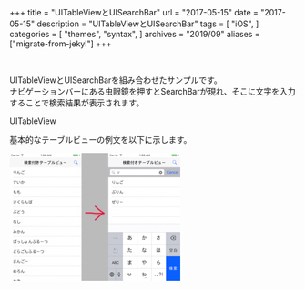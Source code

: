 +++
title = "UITableViewとUISearchBar"
url = "2017-05-15"
date = "2017-05-15"
description = "UITableViewとUISearchBar"
tags = [
    "iOS",
]
categories = [
    "themes",
    "syntax",
]
archives = "2019/09"
aliases = ["migrate-from-jekyl"]
+++

<br>

UITableViewとUISearchBarを組み合わせたサンプルです。  
ナビゲーションバーにある虫眼鏡を押すとSearchBarが現れ、そこに文字を入力することで検索結果が表示されます。  

UITableView  

基本的なテーブルビューの例文を以下に示します。  

![alt](1.png)

<script src="https://gist.github.com/O-Junpei/b869d250b494922523717b6443c83408.js"></script>

